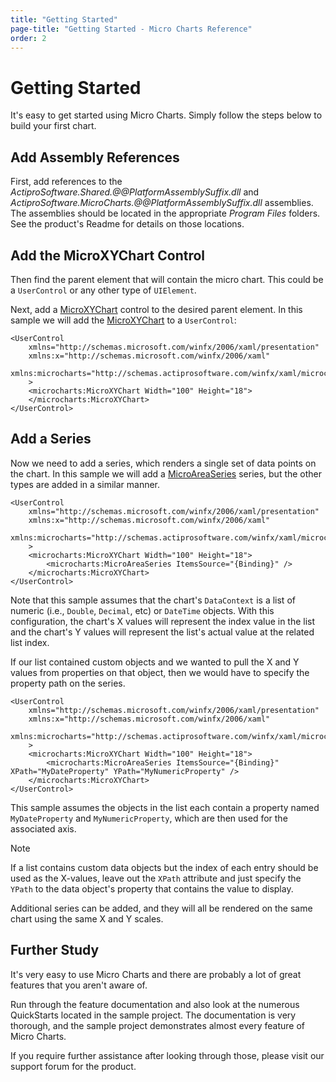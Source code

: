 ```yaml
---
title: "Getting Started"
page-title: "Getting Started - Micro Charts Reference"
order: 2
---
```

# Getting Started

It's easy to get started using Micro Charts.  Simply follow the steps below to build your first chart.

## Add Assembly References

First, add references to the *ActiproSoftware.Shared.@@PlatformAssemblySuffix.dll* and *ActiproSoftware.MicroCharts.@@PlatformAssemblySuffix.dll* assemblies.  The assemblies should be located in the appropriate *Program Files* folders.  See the product's Readme for details on those locations.

## Add the MicroXYChart Control

Then find the parent element that will contain the micro chart.  This could be a `UserControl` or any other type of `UIElement`.

Next, add a [MicroXYChart](xref:@ActiproUIRoot.Controls.MicroCharts.MicroXYChart) control to the desired parent element.  In this sample we will add the [MicroXYChart](xref:@ActiproUIRoot.Controls.MicroCharts.MicroXYChart) to a `UserControl`:

```xaml
<UserControl
	xmlns="http://schemas.microsoft.com/winfx/2006/xaml/presentation"
	xmlns:x="http://schemas.microsoft.com/winfx/2006/xaml"
	xmlns:microcharts="http://schemas.actiprosoftware.com/winfx/xaml/microcharts"
	>
	<microcharts:MicroXYChart Width="100" Height="18">
	</microcharts:MicroXYChart>
</UserControl>
```

## Add a Series

Now we need to add a series, which renders a single set of data points on the chart.  In this sample we will add a [MicroAreaSeries](xref:@ActiproUIRoot.Controls.MicroCharts.MicroAreaSeries) series, but the other types are added in a similar manner.

```xaml
<UserControl
	xmlns="http://schemas.microsoft.com/winfx/2006/xaml/presentation"
	xmlns:x="http://schemas.microsoft.com/winfx/2006/xaml"
	xmlns:microcharts="http://schemas.actiprosoftware.com/winfx/xaml/microcharts"
	>
	<microcharts:MicroXYChart Width="100" Height="18">
		<microcharts:MicroAreaSeries ItemsSource="{Binding}" />
	</microcharts:MicroXYChart>
</UserControl>
```

Note that this sample assumes that the chart's `DataContext` is a list of numeric (i.e., `Double`, `Decimal`, etc) or `DateTime` objects.  With this configuration, the chart's X values will represent the index value in the list and the chart's Y values will represent the list's actual value at the related list index.

If our list contained custom objects and we wanted to pull the X and Y values from properties on that object, then we would have to specify the property path on the series.

```xaml
<UserControl
	xmlns="http://schemas.microsoft.com/winfx/2006/xaml/presentation"
	xmlns:x="http://schemas.microsoft.com/winfx/2006/xaml"
	xmlns:microcharts="http://schemas.actiprosoftware.com/winfx/xaml/microcharts"
	>
	<microcharts:MicroXYChart Width="100" Height="18">
		<microcharts:MicroAreaSeries ItemsSource="{Binding}" XPath="MyDateProperty" YPath="MyNumericProperty" />
	</microcharts:MicroXYChart>
</UserControl>
```

This sample assumes the objects in the list each contain a property named `MyDateProperty` and `MyNumericProperty`, which are then used for the associated axis.

> [!NOTE]
> If a list contains custom data objects but the index of each entry should be used as the X-values, leave out the `XPath` attribute and just specify the `YPath` to the data object's property that contains the value to display.

Additional series can be added, and they will all be rendered on the same chart using the same X and Y scales.

## Further Study

It's very easy to use Micro Charts and there are probably a lot of great features that you aren't aware of.

Run through the feature documentation and also look at the numerous QuickStarts located in the sample project.  The documentation is very thorough, and the sample project demonstrates almost every feature of Micro Charts.

If you require further assistance after looking through those, please visit our support forum for the product.
